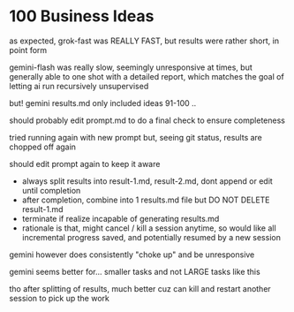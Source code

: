 # 100 Business Ideas

as expected, grok-fast was REALLY FAST, but results were rather short, in point form

gemini-flash was really slow, seemingly unresponsive at times, but generally able to one shot with a detailed report, which matches the goal of letting ai run recursively unsupervised

but! gemini results.md only included ideas 91-100
..

should probably edit prompt.md to do a final check to ensure completeness

tried running again with new prompt but, seeing git status, results are chopped off again

should edit prompt again to keep it aware
- always split results into result-1.md, result-2.md, dont append or edit until completion
- after completion, combine into 1 results.md file but DO NOT DELETE result-1.md
- terminate if realize incapable of generating results.md
- rationale is that, might cancel / kill a session anytime, so would like all incremental progress saved, and potentially resumed by a new session

gemini however does consistently "choke up" and be unresponsive

gemini seems better for... smaller tasks and not LARGE tasks like this

tho after splitting of results, much better cuz can kill and restart another session to pick up the work
